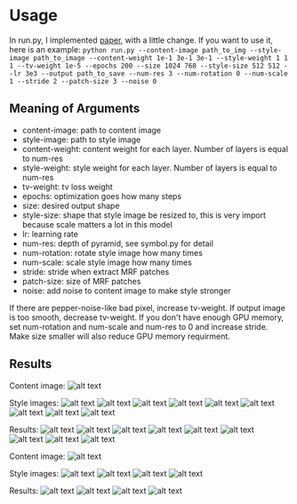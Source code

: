 # Usage 

In run.py, I implemented [paper](https://arxiv.org/abs/1601.04589), with a little change. If you want to use it, here is an example: ```python run.py --content-image path_to_img --style-image path_to_image --content-weight 1e-1 3e-1 3e-1 --style-weight 1 1 1 --tv-weight 1e-5 --epochs 200 --size 1024 768 --style-size 512 512 --lr 3e3 --output path_to_save --num-res 3 --num-rotation 0 --num-scale 1 --stride 2 --patch-size 3 --noise 0```

## Meaning of Arguments

* content-image: path to content image
* style-image: path to style image
* content-weight: content weight for each layer. Number of layers is equal to num-res
* style-weight: style weight for each layer. Number of layers is equal to num-res
* tv-weight: tv loss weight
* epochs: optimization goes how many steps
* size: desired output shape
* style-size: shape that style image be resized to, this is very import because scale matters a lot in this model
* lr: learning rate
* num-res: depth of pyramid, see symbol.py for detail
* num-rotation: rotate style image how many times
* num-scale: scale style image how many times
* stride: stride when extract MRF patches
* patch-size: size of MRF patches
* noise: add noise to content image to make style stronger

If there are pepper-noise-like bad pixel, increase tv-weight. If output image is too smooth, decrease tv-weight. If you don't have enough GPU memory, set num-rotation and num-scale and num-res to 0 and increase stride. Make size smaller will also reduce GPU memory requirment.


## Results
Content image:
![alt text](https://github.com/zhaw/neural_style/blob/master/images/tubingen.jpg)

Style images:
![alt text](https://github.com/zhaw/neural_style/blob/master/images/image1.jpg)
![alt text](https://github.com/zhaw/neural_style/blob/master/images/image8.jpg)
![alt text](https://github.com/zhaw/neural_style/blob/master/images/image10.jpg)
![alt text](https://github.com/zhaw/neural_style/blob/master/images/image54.jpg)
![alt text](https://github.com/zhaw/neural_style/blob/master/images/image64.jpg)
![alt text](https://github.com/zhaw/neural_style/blob/master/images/image65.jpg)
![alt text](https://github.com/zhaw/neural_style/blob/master/images/font.jpg)
![alt text](https://github.com/zhaw/neural_style/blob/master/images/font.png)
![alt text](https://github.com/zhaw/neural_style/blob/master/images/formula.jpg)

Results:
![alt text](https://github.com/zhaw/neural_style/blob/master/images/out1.jpg)
![alt text](https://github.com/zhaw/neural_style/blob/master/images/out8.jpg)
![alt text](https://github.com/zhaw/neural_style/blob/master/images/out10.jpg)
![alt text](https://github.com/zhaw/neural_style/blob/master/images/out54.jpg)
![alt text](https://github.com/zhaw/neural_style/blob/master/images/out64.jpg)
![alt text](https://github.com/zhaw/neural_style/blob/master/images/out65.jpg)
![alt text](https://github.com/zhaw/neural_style/blob/master/images/outfont.jpg)
![alt text](https://github.com/zhaw/neural_style/blob/master/images/outfont2.jpg)
![alt text](https://github.com/zhaw/neural_style/blob/master/images/outformula.jpg)

Content image:
![alt text](https://github.com/zhaw/neural_style/blob/master/images/pitt.jpg)

Style images:
![alt text](https://github.com/zhaw/neural_style/blob/master/images/leaf.jpg)
![alt text](https://github.com/zhaw/neural_style/blob/master/images/leaf2.jpg)
![alt text](https://github.com/zhaw/neural_style/blob/master/images/bark.jpg)
![alt text](https://github.com/zhaw/neural_style/blob/master/images/sparkler.jpg)

Results:
![alt text](https://github.com/zhaw/neural_style/blob/master/images/outpittleaf.jpg)
![alt text](https://github.com/zhaw/neural_style/blob/master/images/outpittleaf2.jpg)
![alt text](https://github.com/zhaw/neural_style/blob/master/images/outpittbark.jpg)
![alt text](https://github.com/zhaw/neural_style/blob/master/images/outpittsparkler.jpg)


